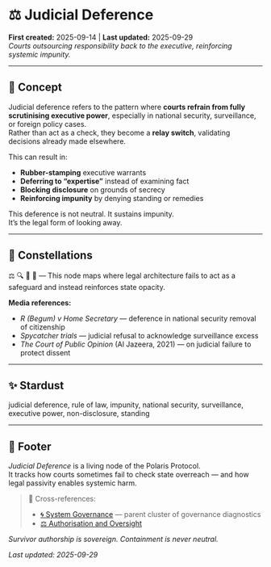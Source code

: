 # ⚖️ Judicial Deference  
**First created:** 2025-09-14 | **Last updated:** 2025-09-29  
*Courts outsourcing responsibility back to the executive, reinforcing systemic impunity.*

---

## 🧭 Concept  

Judicial deference refers to the pattern where **courts refrain from fully scrutinising executive power**, especially in national security, surveillance, or foreign policy cases.  
Rather than act as a check, they become a **relay switch**, validating decisions already made elsewhere.  

This can result in:  
- **Rubber-stamping** executive warrants  
- **Deferring to “expertise”** instead of examining fact  
- **Blocking disclosure** on grounds of secrecy  
- **Reinforcing impunity** by denying standing or remedies  

This deference is not neutral. It sustains impunity.  
It’s the legal form of looking away.

---

## 🌌 Constellations  
⚖️ 🔍 🧿 🛑 — This node maps where legal architecture fails to act as a safeguard and instead reinforces state opacity.

**Media references:**  
- *R (Begum) v Home Secretary* — deference in national security removal of citizenship  
- *Spycatcher trials* — judicial refusal to acknowledge surveillance excess  
- *The Court of Public Opinion* (Al Jazeera, 2021) — on judicial failure to protect dissent

---

## ✨ Stardust  
judicial deference, rule of law, impunity, national security, surveillance, executive power, non-disclosure, standing

---

## 🏮 Footer  

*Judicial Deference* is a living node of the Polaris Protocol.  
It tracks how courts sometimes fail to check state overreach — and how legal passivity enables systemic harm.

> 📡 Cross-references:  
> - [🌀 System Governance](./) — parent cluster of governance diagnostics  
> - [⚖️ Authorisation and Oversight](./⚖️_authorisation_and_oversight.md)

*Survivor authorship is sovereign. Containment is never neutral.*  

_Last updated: 2025-09-29_
